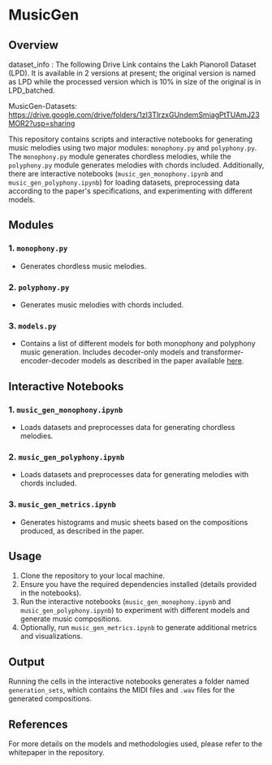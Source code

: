 # MusicGen

## Overview


dataset_info : The following Drive Link contains the Lakh Pianoroll Dataset (LPD). It is available in 2 versions at present; the original version is named as LPD while the processed version which is 10% in size of the original is in LPD_batched. 

MusicGen-Datasets: https://drive.google.com/drive/folders/1zI3TlrzxGUndemSmiagPtTUAmJ23MOR2?usp=sharing

This repository contains scripts and interactive notebooks for generating music melodies using two major modules: `monophony.py` and `polyphony.py`. The `monophony.py` module generates chordless melodies, while the `polyphony.py` module generates melodies with chords included. Additionally, there are interactive notebooks (`music_gen_monophony.ipynb` and `music_gen_polyphony.ipynb`) for loading datasets, preprocessing data according to the paper's specifications, and experimenting with different models.

## Modules

### 1. `monophony.py`

- Generates chordless music melodies.

### 2. `polyphony.py`

- Generates music melodies with chords included.

### 3. `models.py`

- Contains a list of different models for both monophony and polyphony music generation. Includes decoder-only models and transformer-encoder-decoder models as described in the paper available [here](https://www.overleaf.com/read/mbrnzybhqxfd#df6fb8).

## Interactive Notebooks

### 1. `music_gen_monophony.ipynb`

- Loads datasets and preprocesses data for generating chordless melodies.

### 2. `music_gen_polyphony.ipynb`

- Loads datasets and preprocesses data for generating melodies with chords included.

### 3. `music_gen_metrics.ipynb`

- Generates histograms and music sheets based on the compositions produced, as described in the paper.

## Usage

1. Clone the repository to your local machine.
2. Ensure you have the required dependencies installed (details provided in the notebooks).
3. Run the interactive notebooks (`music_gen_monophony.ipynb` and `music_gen_polyphony.ipynb`) to experiment with different models and generate music compositions.
4. Optionally, run `music_gen_metrics.ipynb` to generate additional metrics and visualizations.

## Output

Running the cells in the interactive notebooks generates a folder named `generation_sets`, which contains the MIDI files and `.wav` files for the generated compositions.

## References

For more details on the models and methodologies used, please refer to the whitepaper in the repository.




